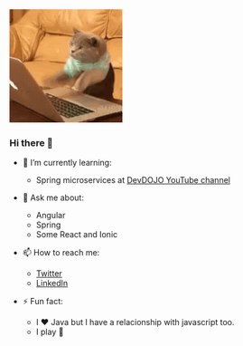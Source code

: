 <img src=".github/tenor.gif">

### Hi there 👋

- 🌱 I’m currently learning:
    - Spring microservices at [DevDOJO YouTube channel](https://www.youtube.com/playlist?list=PL62G310vn6nH_iMQoPMhIlK_ey1npyUUl)

- 💬 Ask me about:
    - Angular
    - Spring
    - Some React and Ionic
- 📫 How to reach me:
    - [Twitter](https://twitter.com/Maykon_850)
    - [LinkedIn](https://www.linkedin.com/in/maykon-oliveira/)

- ⚡ Fun fact:
    - I :heart: Java but I have a relacionship with javascript too.
    - I play :guitar:
